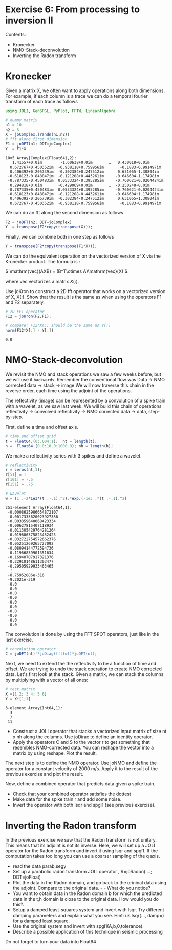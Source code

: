 # Exercise 6: From processing to inversion II

Contents:

- Kronecker
- NMO-Stack-deconvolution
- Inverting the Radon transform

# Kronecker

Given a matrix X, we often want to apply operations along both dimensions. For example, if each column is a trace we can do a temporal fourier transform of each trace as follows


```julia
using JOLI, GenSPGL, PyPlot, FFTW, LinearAlgebra
```


```julia
# dummy matrix
n1 = 10
n2 = 5
X = joComplex.(randn(n1,n2))
# fft along first dimension
F1 = joDFT(n1; DDT=joComplex)
Y  = F1*X
```




    10×5 Array{Complex{Float64},2}:
       1.41557+0.0im        -1.60638+0.0im       …   0.430018+0.0im      
      0.672767+0.450352im  -0.938118+0.759956im       -0.1883-0.991497im 
      0.406392+0.205739im  -0.302384+0.247512im      0.631065-1.30804im  
     -0.618123-0.848047im  -0.121208+0.443261im     -0.646604-1.17498im  
     -0.787335-0.450483im  0.0533324-0.395285im     -0.760621+0.0204424im
      0.294818+0.0im       -0.429069+0.0im       …  -0.250248+0.0im      
     -0.787335+0.450483im  0.0533324+0.395285im     -0.760621-0.0204424im
     -0.618123+0.848047im  -0.121208-0.443261im     -0.646604+1.17498im  
      0.406392-0.205739im  -0.302384-0.247512im      0.631065+1.30804im  
      0.672767-0.450352im  -0.938118-0.759956im       -0.1883+0.991497im 



We can do an fft along the second dimension as follows


```julia
F2 = joDFT(n2; DDT=joComplex)
Y  = transpose(F2*copy(transpose(X)));
```

Finally, we can combine both in one step as follows


```julia
Y = transpose(F2*copy(transpose(F1*X)));
```

We can do the equivalent operation on the vectorized version of X via the Kronecker product. The formula is :
    
$ \mathrm{vec}(AXB) = (B^T\otimes A)\mathrm{vec}(X) $.

where $\mathrm{vec}$ vectorizes a matrix $X(:)$.

Use joKron to construct a 2D fft operator that works on a vectorized version of X, X(:).
Show that the result is the same as when using the operators F1 and F2 separately.


```julia
# 2D FFT operator
F12 = joKron(F2,F1);

# compare: F12*X(:) should be the same as Y(:)
norm(F12*X[:] - Y[:])

```




    0.0



# NMO-Stack-deconvolution
We revisit the NMO and stack operations we saw a few weeks before, but we will use it `backwards`. Remember the conventional flow was Data -> NMO corrected data -> stack -> image We will now traverse this chain in the reverse order, each time using the adjoint of the operations.

The reflectivity (image) can be represented by a convolution of a spike train with a wavelet, as we saw last week. We will build this chain of operations reflectivity -> convolved reflectivity -> NMO corrected data -> data, step-by-step.

First, define a time and offset axis.




```julia
# time and offset grid
t = Float64.(0:.004:1);  nt = length(t);
h =  Float64.(0.0:10.0:1000.0); nh = length(h);
```

We make a reflectivity series with 3 spikes and define a wavelet.




```julia
# reflectivity
r = zeros(nt,1);
r[51] = 1
r[101] = -.5
r[151] = .75

# wavelet
w = (1 .-2*1e3*(t .-.1).^2).*exp.(-1e3 .*(t .-.1).^2)
```




    251-element Array{Float64,1}:
     -0.0008625986654872107
     -0.0017333620023927386
     -0.003359640068423334 
     -0.00627815407118934  
     -0.011305429764281264 
     -0.019606375823452423 
     -0.032722754572662376 
     -0.05251269265727092  
     -0.08094144772594736  
     -0.11966839901351634  
     -0.16940707917321376  
     -0.22910148611303477  
     -0.29505929933463465  
      ⋮                    
     -8.75952886e-316      
     -9.2021e-319          
     -0.0                  
     -0.0                  
     -0.0                  
     -0.0                  
     -0.0                  
     -0.0                  
     -0.0                  
     -0.0                  
     -0.0                  
     -0.0                  



The convolution is done by using the FFT SPOT operators, just like in the last exercise.


```julia
# convolution operator
C = joDFT(nt)'*joDiag(fft(w))*joDFT(nt);
```

Next, we need to extend the the reflectivity to be a function of time and offset. We are trying to undo the stack operation to create NMO corrected data. Let's first look at the stack. Given a matrix, we can stack the columns by multiplying with a vector of all ones:


```julia
# test matrix
X =[1 2; 3 4; 5 6]
Y = X*[1;1]
```




    3-element Array{Int64,1}:
      3
      7
     11



- Construct a JOLI operator that stacks a vectorized input matrix of size nt x nh along the columns. Use joDirac to define an identity operator.
- Apply the operators C and S to the vector r to get something that resembles NMO-corrected data. You can reshape the vector into a matrix by using reshape. Plot the result.

The next step is to define the NMO operator. Use joNMO and define the operator for a constant velocity of 2000 m/s. Apply it to the result of the previous exercise and plot the result.

Now, define a combined operator that predicts data given a spike train.

- Check that your combined operator satisfies the dottest
- Make data for the spike train r and add some noise.
- Invert the operator with both lsqr and spgl1 (see previous exercise).


# Inverting the Radon transform

In the previous exercise we saw that the Radon transform is not unitary. This means that its adjoint is not its inverse. Here, we will set up a JOLI operator for the Radon transform and invert it using lsqr and spgl1. If the computation takes too long you can use a coarser sampling of the q axis.

- read the data parab.segy
- Set up a parabolic radon transform JOLI operator , R=joRadon(....; DDT=joFloat)
- Plot the data in the Radon domain, and go back to the orininal data using the adjoint. Compare to the original data. - - What do you notice?
- You want to obtain data in the Radon domain b for which the predicted data in the t,h domain is close to the original data. How would you do this?.
- Setup a damped least-squares system and invert with lsqr. Try different damping parameters and explain what you see. Hint: us lsqr(..., damp=) for a damped least square.
- Use the original system and invert with spgl1(A,b,0,tolerance).
- Describe a possible application of this technique in seismic processing


Do not forget to turn your data into Float64
